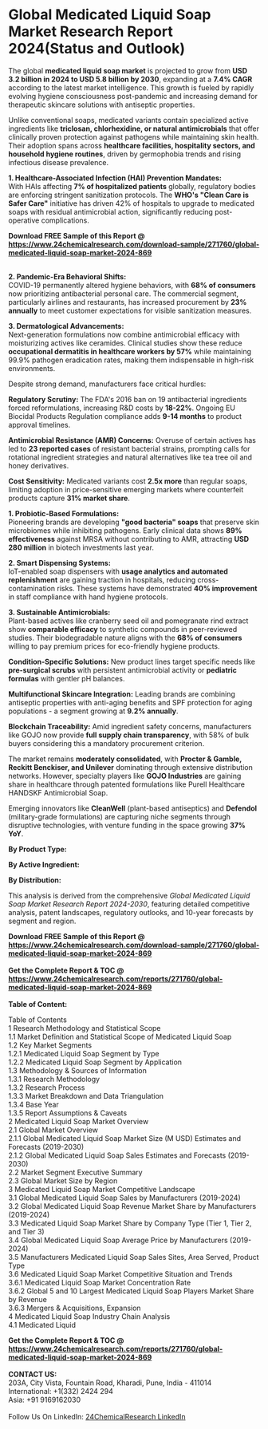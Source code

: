 <h1>Global Medicated Liquid Soap Market Research Report 2024(Status and Outlook)</h1><p>The global <strong>medicated liquid soap market</strong> is projected to grow from <strong>USD 3.2 billion in 2024 to USD 5.8 billion by 2030</strong>, expanding at a <strong>7.4% CAGR</strong> according to the latest market intelligence. This growth is fueled by rapidly evolving hygiene consciousness post-pandemic and increasing demand for therapeutic skincare solutions with antiseptic properties.</p><p>Unlike conventional soaps, medicated variants contain specialized active ingredients like <strong>triclosan, chlorhexidine, or natural antimicrobials</strong> that offer clinically proven protection against pathogens while maintaining skin health. Their adoption spans across <strong>healthcare facilities, hospitality sectors, and household hygiene routines</strong>, driven by germophobia trends and rising infectious disease prevalence.</p><p><strong>1. Healthcare-Associated Infection (HAI) Prevention Mandates:</strong><br>
With HAIs affecting <strong>7% of hospitalized patients</strong> globally, regulatory bodies are enforcing stringent sanitization protocols. The <strong>WHO's "Clean Care is Safer Care"</strong> initiative has driven 42% of hospitals to upgrade to medicated soaps with residual antimicrobial action, significantly reducing post-operative complications.</p><div><b>Download FREE Sample of this Report @ 
            <a href="https://www.24chemicalresearch.com/download-sample/271760/global-medicated-liquid-soap-market-2024-869">
            https://www.24chemicalresearch.com/download-sample/271760/global-medicated-liquid-soap-market-2024-869</a></b></div><br><p><strong>2. Pandemic-Era Behavioral Shifts:</strong><br>
COVID-19 permanently altered hygiene behaviors, with <strong>68% of consumers</strong> now prioritizing antibacterial personal care. The commercial segment, particularly airlines and restaurants, has increased procurement by <strong>23% annually</strong> to meet customer expectations for visible sanitization measures.</p><p><strong>3. Dermatological Advancements:</strong><br>
Next-generation formulations now combine antimicrobial efficacy with moisturizing actives like ceramides. Clinical studies show these reduce <strong>occupational dermatitis in healthcare workers by 57%</strong> while maintaining 99.9% pathogen eradication rates, making them indispensable in high-risk environments.</p><p>Despite strong demand, manufacturers face critical hurdles:</p><p><strong>Regulatory Scrutiny:</strong> The FDA's 2016 ban on 19 antibacterial ingredients forced reformulations, increasing R&amp;D costs by <strong>18-22%</strong>. Ongoing EU Biocidal Products Regulation compliance adds <strong>9-14 months</strong> to product approval timelines.</p><p><strong>Antimicrobial Resistance (AMR) Concerns:</strong> Overuse of certain actives has led to <strong>23 reported cases</strong> of resistant bacterial strains, prompting calls for rotational ingredient strategies and natural alternatives like tea tree oil and honey derivatives.</p><p><strong>Cost Sensitivity:</strong> Medicated variants cost <strong>2.5x more</strong> than regular soaps, limiting adoption in price-sensitive emerging markets where counterfeit products capture <strong>31% market share</strong>.</p><p><strong>1. Probiotic-Based Formulations:</strong><br>
Pioneering brands are developing <strong>"good bacteria" soaps</strong> that preserve skin microbiomes while inhibiting pathogens. Early clinical data shows <strong>89% effectiveness</strong> against MRSA without contributing to AMR, attracting <strong>USD 280 million</strong> in biotech investments last year.</p><p><strong>2. Smart Dispensing Systems:</strong><br>
IoT-enabled soap dispensers with <strong>usage analytics and automated replenishment</strong> are gaining traction in hospitals, reducing cross-contamination risks. These systems have demonstrated <strong>40% improvement</strong> in staff compliance with hand hygiene protocols.</p><p><strong>3. Sustainable Antimicrobials:</strong><br>
Plant-based actives like cranberry seed oil and pomegranate rind extract show <strong>comparable efficacy</strong> to synthetic compounds in peer-reviewed studies. Their biodegradable nature aligns with the <strong>68% of consumers</strong> willing to pay premium prices for eco-friendly hygiene products.</p><p><strong>Condition-Specific Solutions:</strong> New product lines target specific needs like <strong>pre-surgical scrubs</strong> with persistent antimicrobial activity or <strong>pediatric formulas</strong> with gentler pH balances.</p><p><strong>Multifunctional Skincare Integration:</strong> Leading brands are combining antiseptic properties with anti-aging benefits and SPF protection for aging populations - a segment growing at <strong>9.2% annually</strong>.</p><p><strong>Blockchain Traceability:</strong> Amid ingredient safety concerns, manufacturers like GOJO now provide <strong>full supply chain transparency</strong>, with 58% of bulk buyers considering this a mandatory procurement criterion.</p><p>The market remains <strong>moderately consolidated</strong>, with <strong>Procter &amp; Gamble, Reckitt Benckiser, and Unilever</strong> dominating through extensive distribution networks. However, specialty players like <strong>GOJO Industries</strong> are gaining share in healthcare through patented formulations like Purell Healthcare HANDSKF Antimicrobial Soap.</p><p>Emerging innovators like <strong>CleanWell</strong> (plant-based antiseptics) and <strong>Defendol</strong> (military-grade formulations) are capturing niche segments through disruptive technologies, with venture funding in the space growing <strong>37% YoY</strong>.</p><p><strong>By Product Type:</strong></p><p><strong>By Active Ingredient:</strong></p><p><strong>By Distribution:</strong></p><p>This analysis is derived from the comprehensive <em>Global Medicated Liquid Soap Market Research Report 2024-2030</em>, featuring detailed competitive analysis, patent landscapes, regulatory outlooks, and 10-year forecasts by segment and region.</p><div><b>Download FREE Sample of this Report @ 
            <a href="https://www.24chemicalresearch.com/download-sample/271760/global-medicated-liquid-soap-market-2024-869">
            https://www.24chemicalresearch.com/download-sample/271760/global-medicated-liquid-soap-market-2024-869</a></b></div><br><div><b>Get the Complete Report & TOC @ 
            <a href="https://www.24chemicalresearch.com/reports/271760/global-medicated-liquid-soap-market-2024-869">
            https://www.24chemicalresearch.com/reports/271760/global-medicated-liquid-soap-market-2024-869</a></b></div><br>
            <b>Table of Content:</b><p>Table of Contents<br />
1 Research Methodology and Statistical Scope<br />
1.1 Market Definition and Statistical Scope of Medicated Liquid Soap<br />
1.2 Key Market Segments<br />
1.2.1 Medicated Liquid Soap Segment by Type<br />
1.2.2 Medicated Liquid Soap Segment by Application<br />
1.3 Methodology & Sources of Information<br />
1.3.1 Research Methodology<br />
1.3.2 Research Process<br />
1.3.3 Market Breakdown and Data Triangulation<br />
1.3.4 Base Year<br />
1.3.5 Report Assumptions & Caveats<br />
2 Medicated Liquid Soap Market Overview<br />
2.1 Global Market Overview<br />
2.1.1 Global Medicated Liquid Soap Market Size (M USD) Estimates and Forecasts (2019-2030)<br />
2.1.2 Global Medicated Liquid Soap Sales Estimates and Forecasts (2019-2030)<br />
2.2 Market Segment Executive Summary<br />
2.3 Global Market Size by Region<br />
3 Medicated Liquid Soap Market Competitive Landscape<br />
3.1 Global Medicated Liquid Soap Sales by Manufacturers (2019-2024)<br />
3.2 Global Medicated Liquid Soap Revenue Market Share by Manufacturers (2019-2024)<br />
3.3 Medicated Liquid Soap Market Share by Company Type (Tier 1, Tier 2, and Tier 3)<br />
3.4 Global Medicated Liquid Soap Average Price by Manufacturers (2019-2024)<br />
3.5 Manufacturers Medicated Liquid Soap Sales Sites, Area Served, Product Type<br />
3.6 Medicated Liquid Soap Market Competitive Situation and Trends<br />
3.6.1 Medicated Liquid Soap Market Concentration Rate<br />
3.6.2 Global 5 and 10 Largest Medicated Liquid Soap Players Market Share by Revenue<br />
3.6.3 Mergers & Acquisitions, Expansion<br />
4 Medicated Liquid Soap Industry Chain Analysis<br />
4.1 Medicated Liquid </p><div><b>Get the Complete Report & TOC @ 
            <a href="https://www.24chemicalresearch.com/reports/271760/global-medicated-liquid-soap-market-2024-869">
            https://www.24chemicalresearch.com/reports/271760/global-medicated-liquid-soap-market-2024-869</a></b></div><br><b>CONTACT US:</b><br>
            203A, City Vista, Fountain Road, Kharadi, Pune, India - 411014<br>
            International: +1(332) 2424 294<br>
            Asia: +91 9169162030 <br><br>
            Follow Us On LinkedIn: <a href="https://www.linkedin.com/company/24chemicalresearch/">24ChemicalResearch LinkedIn</a>